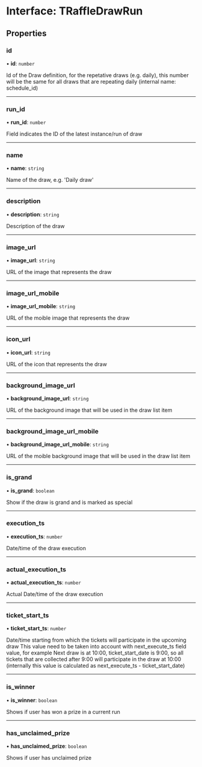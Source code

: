 # Interface: TRaffleDrawRun

## Properties

### id

• **id**: `number`

Id of the Draw definition, for the repetative draws (e.g. daily), this number will be the same for all draws that are repeating daily
(internal name: schedule_id)

___

### run\_id

• **run\_id**: `number`

Field indicates the ID of the latest instance/run of draw

___

### name

• **name**: `string`

Name of the draw, e.g. 'Daily draw'

___

### description

• **description**: `string`

Description of the draw

___

### image\_url

• **image\_url**: `string`

URL of the image that represents the draw

___

### image\_url\_mobile

• **image\_url\_mobile**: `string`

URL of the moible image that represents the draw

___

### icon\_url

• **icon\_url**: `string`

URL of the icon that represents the draw

___

### background\_image\_url

• **background\_image\_url**: `string`

URL of the background image that will be used in the draw list item

___

### background\_image\_url\_mobile

• **background\_image\_url\_mobile**: `string`

URL of the moible background image that will be used in the draw list item

___

### is\_grand

• **is\_grand**: `boolean`

Show if the draw is grand and is marked as special

___

### execution\_ts

• **execution\_ts**: `number`

Date/time of the draw execution

___

### actual\_execution\_ts

• **actual\_execution\_ts**: `number`

Actual Date/time of the draw execution

___

### ticket\_start\_ts

• **ticket\_start\_ts**: `number`

Date/time starting from which the tickets will participate in the upcoming draw
 This value need to be taken into account with next_execute_ts field value, for example
 Next draw is at 10:00, ticket_start_date is 9:00, so all tickets that are collected after 9:00 will participate in the draw at 10:00
 (internally this value is calculated as next_execute_ts - ticket_start_date)

___

### is\_winner

• **is\_winner**: `boolean`

Shows if user has won a prize in a current run

___

### has\_unclaimed\_prize

• **has\_unclaimed\_prize**: `boolean`

Shows if user has unclaimed prize

